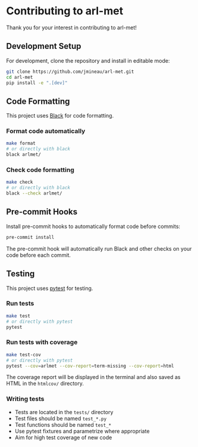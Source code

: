 # Contributing to arl-met

Thank you for your interest in contributing to arl-met!

## Development Setup

For development, clone the repository and install in editable mode:

```bash
git clone https://github.com/jmineau/arl-met.git
cd arl-met
pip install -e ".[dev]"
```

## Code Formatting

This project uses [Black](https://black.readthedocs.io/) for code formatting.

### Format code automatically

```bash
make format
# or directly with black
black arlmet/
```

### Check code formatting

```bash
make check
# or directly with black
black --check arlmet/
```

## Pre-commit Hooks

Install pre-commit hooks to automatically format code before commits:

```bash
pre-commit install
```

The pre-commit hook will automatically run Black and other checks on your code before each commit.

## Testing

This project uses [pytest](https://docs.pytest.org/) for testing.

### Run tests

```bash
make test
# or directly with pytest
pytest
```

### Run tests with coverage

```bash
make test-cov
# or directly with pytest
pytest --cov=arlmet --cov-report=term-missing --cov-report=html
```

The coverage report will be displayed in the terminal and also saved as HTML in the `htmlcov/` directory.

### Writing tests

- Tests are located in the `tests/` directory
- Test files should be named `test_*.py`
- Test functions should be named `test_*`
- Use pytest fixtures and parametrize where appropriate
- Aim for high test coverage of new code
